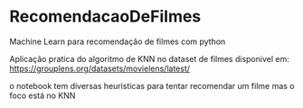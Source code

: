 # RecomendacaoDeFilmes
Machine Learn para recomendação de filmes com python

Aplicação pratica do algoritmo de KNN no dataset de filmes disponivel em:
https://grouplens.org/datasets/movielens/latest/

o notebook tem diversas heuristicas para tentar recomendar um filme mas o foco está no KNN
